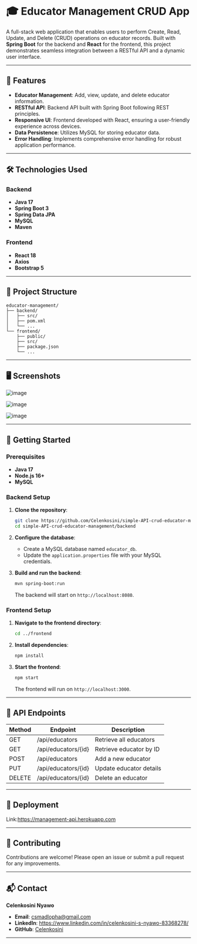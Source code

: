 

# 🎓 Educator Management CRUD App

A full-stack web application that enables users to perform Create, Read, Update, and Delete (CRUD) operations on educator records. Built with **Spring Boot** for the backend and **React** for the frontend, this project demonstrates seamless integration between a RESTful API and a dynamic user interface.

---

## 🚀 Features

* **Educator Management**: Add, view, update, and delete educator information.
* **RESTful API**: Backend API built with Spring Boot following REST principles.
* **Responsive UI**: Frontend developed with React, ensuring a user-friendly experience across devices.
* **Data Persistence**: Utilizes MySQL for storing educator data.
* **Error Handling**: Implements comprehensive error handling for robust application performance.

---

## 🛠️ Technologies Used

### Backend

* **Java 17**
* **Spring Boot 3**
* **Spring Data JPA**
* **MySQL**
* **Maven**

### Frontend

* **React 18**
* **Axios**
* **Bootstrap 5**

---

## 📂 Project Structure

```
educator-management/
├── backend/
│   ├── src/
│   ├── pom.xml
│   └── ...
└── frontend/
    ├── public/
    ├── src/
    ├── package.json
    └── ...
```

---

## 🖥️ Screenshots

![image](https://github.com/user-attachments/assets/ea83c697-2e3c-4895-aa3e-ec2e914b8f16)

![image](https://github.com/user-attachments/assets/502f8c38-225e-47e3-9520-86e9a47be50a)

![image](https://github.com/user-attachments/assets/80a1a8f0-b4af-4fe9-8b9f-49b36b664fad)

---

## 🧪 Getting Started

### Prerequisites

* **Java 17**
* **Node.js 16+**
* **MySQL**

### Backend Setup

1. **Clone the repository**:

   ```bash
   git clone https://github.com/Celenkosini/simple-API-crud-educator-management.git
   cd simple-API-crud-educator-management/backend
   ```

2. **Configure the database**:

   * Create a MySQL database named `educator_db`.
   * Update the `application.properties` file with your MySQL credentials.

3. **Build and run the backend**:

   ```bash
   mvn spring-boot:run
   ```

   The backend will start on `http://localhost:8080`.

### Frontend Setup

1. **Navigate to the frontend directory**:

   ```bash
   cd ../frontend
   ```

2. **Install dependencies**:

   ```bash
   npm install
   ```

3. **Start the frontend**:

   ```bash
   npm start
   ```

   The frontend will run on `http://localhost:3000`.

---

## 📡 API Endpoints

| Method | Endpoint            | Description             |
| ------ | ------------------- | ----------------------- |
| GET    | /api/educators      | Retrieve all educators  |
| GET    | /api/educators/{id} | Retrieve educator by ID |
| POST   | /api/educators      | Add a new educator      |
| PUT    | /api/educators/{id} | Update educator details |
| DELETE | /api/educators/{id} | Delete an educator      |

---

## 🚀 Deployment

Link:https://management-api.herokuapp.com

---

## 🤝 Contributing

Contributions are welcome! Please open an issue or submit a pull request for any improvements.

---


## 📬 Contact

**Celenkosini Nyawo**

* **Email**: csmadlopha@gmail.com
* **LinkedIn**: https://www.linkedin.com/in/celenkosini-s-nyawo-83368278/
* **GitHub**: [Celenkosini](https://github.com/Celenkosini)

---


